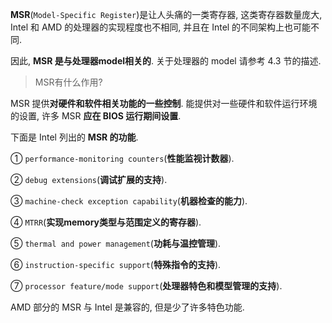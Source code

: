 
**MSR**(`Model-Specific Register`)是让人头痛的一类寄存器, 这类寄存器数量庞大, Intel 和 AMD 的处理器的实现程度也不相同, 并且在 Intel 的不同架构上也可能不同.

因此, **MSR 是与处理器model相关的**. 关于处理器的 model 请参考 4.3 节的描述.

>MSR有什么作用?

MSR 提供**对硬件和软件相关功能的一些控制**. 能提供对一些硬件和软件运行环境的设置, 许多 MSR **应在 BIOS 运行期间设置**.

下面是 Intel 列出的 **MSR 的功能**.

① `performance-monitoring counters`(**性能监视计数器**).

② `debug extensions`(**调试扩展的支持**).

③ `machine-check exception capability`(**机器检查的能力**).

④ `MTRR`(**实现memory类型与范围定义的寄存器**).

⑤ `thermal and power management`(**功耗与温控管理**).

⑥ `instruction-specific support`(**特殊指令的支持**).

⑦ `processor feature/mode support`(**处理器特色和模型管理的支持**).

AMD 部分的 MSR 与 Intel 是兼容的, 但是少了许多特色功能.